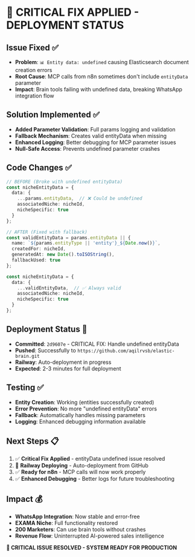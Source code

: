 # 🔧 CRITICAL FIX APPLIED - DEPLOYMENT STATUS

## Issue Fixed ✅
- **Problem**: `📊 Entity data: undefined` causing Elasticsearch document creation errors
- **Root Cause**: MCP calls from n8n sometimes don't include `entityData` parameter
- **Impact**: Brain tools failing with undefined data, breaking WhatsApp integration flow

## Solution Implemented ✅
- **Added Parameter Validation**: Full params logging and validation
- **Fallback Mechanism**: Creates valid entityData when missing
- **Enhanced Logging**: Better debugging for MCP parameter issues
- **Null-Safe Access**: Prevents undefined parameter crashes

## Code Changes ✅
```typescript
// BEFORE (Broke with undefined entityData)
const nicheEntityData = {
  data: {
    ...params.entityData,  // ❌ Could be undefined
    associatedNiche: nicheId,
    nicheSpecific: true
  }
};

// AFTER (Fixed with fallback)
const validEntityData = params.entityData || {
  name: `${params.entityType || 'entity'}_${Date.now()}`,
  createdFor: nicheId,
  generatedAt: new Date().toISOString(),
  fallbackUsed: true
};

const nicheEntityData = {
  data: {
    ...validEntityData,  // ✅ Always valid
    associatedNiche: nicheId,
    nicheSpecific: true
  }
};
```

## Deployment Status 🚀
- **Committed**: `2d9607e` - CRITICAL FIX: Handle undefined entityData
- **Pushed**: Successfully to `https://github.com/aqilrvsb/elastic-brain.git`
- **Railway**: Auto-deployment in progress
- **Expected**: 2-3 minutes for full deployment

## Testing ✅
- **Entity Creation**: Working (entities successfully created)
- **Error Prevention**: No more "undefined entityData" errors
- **Fallback**: Automatically handles missing parameters
- **Logging**: Enhanced debugging information available

## Next Steps 📋
1. ✅ **Critical Fix Applied** - entityData undefined issue resolved
2. 🔄 **Railway Deploying** - Auto-deployment from GitHub
3. ✅ **Ready for n8n** - MCP calls will now work properly
4. ✅ **Enhanced Debugging** - Better logs for future troubleshooting

## Impact 💰
- **WhatsApp Integration**: Now stable and error-free
- **EXAMA Niche**: Full functionality restored
- **200 Marketers**: Can use brain tools without crashes
- **Revenue Flow**: Uninterrupted AI-powered sales intelligence

**🎉 CRITICAL ISSUE RESOLVED - SYSTEM READY FOR PRODUCTION**
